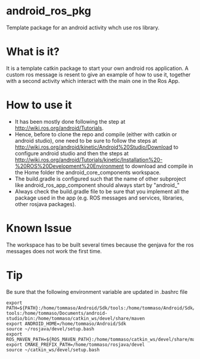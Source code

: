 # android_ros_pkg
Template package for an android activity whch use ros library.

# What is it?
It is a template catkin package to start your own android ros application. A custom ros message is resent to give an example of how to use it, together with a second activity which interact with the main one in the Ros App.

# How to use it
- It has been mostly done following the step at http://wiki.ros.org/android/Tutorials.
- Hence, before to clone the repo and compile (either with catkin or android studio), one need to be sure to follow the steps at http://wiki.ros.org/android/kinetic/Android%20Studio/Download to configure android studio and then the steps at http://wiki.ros.org/android/Tutorials/kinetic/Installation%20-%20ROS%20Development%20Environment to download and compile in the Home folder the android_core_components workspace.
- The build.gradle is configured such that the name of other subproject like android_ros_app_component should always start by "android_"
- Always check the build.gradle file to be sure that you implement all the package used in the app (e.g. ROS messages and services, libraries, other rosjava packages).

# Known Issue
The workspace has to be built several times because the genjava for the ros messages does not work the first time.

# Tip
Be sure that the following environment variable are updated in .bashrc file

    export PATH=${PATH}:/home/tommaso/Android/Sdk/tools:/home/tommaso/Android/Sdk/platform-tools:/home/tommaso/Documents/android-studio/bin:/home/tommaso/catkin_ws/devel/share/maven
    export ANDROID_HOME=/home/tommaso/Android/Sdk
    source ~/rosjava/devel/setup.bash
    export ROS_MAVEN_PATH=${ROS_MAVEN_PATH}:/home/tommaso/catkin_ws/devel/share/maven
    export CMAKE_PREFIX_PATH=/home/tommaso/rosjava/devel
    source ~/catkin_ws/devel/setup.bash


